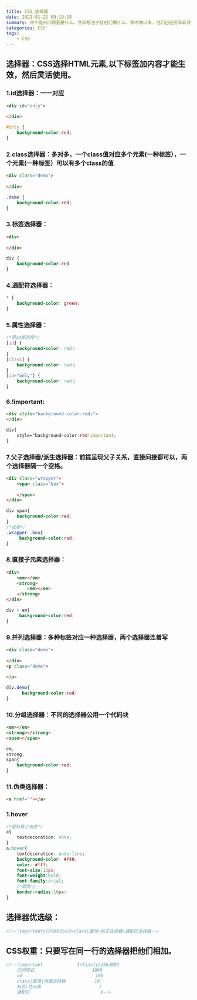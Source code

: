 ```yaml
---
title: CSS_选择器
date: 2021-01-25 09:19:19
summary: 你不能只问顾客要什么，然后想法子给他们做什么。等你做出来，他们已经另有新欢了。
categories: CSS
tags:
	- CSS
---
```


## 选择器：CSS选择HTML元素,以下标签加内容才能生效，然后灵活使用。

### 1.id选择器：一一对应

```html
<div id="only">
    
</div>
```

```css
#only {
    background-color:red;
}
```

### 2.class选择器：多对多，一个class值对应多个元素(一种标签），一个元素(一种标签）可以有多个class的值

```html
<div class="demo">
    
</div>
```

```css
.demo {
    background-color:red;
}
```

### 3.标签选择器：

```html
<div>
    
</div>
```

```css
div {
    background-color:red
}
```

### 4.通配符选择器：

```css
* {
    background-color: green;
}
```

### 5.属性选择器：

```css
/*带id都选择*/
[id] {
    background-color: red；
}
[class] {
    background-color: red；
}
[id="only"] {
    background-color: red；
}
```

### 6.!important:

```html
<div style="background-color:red;">
</div>
```

```css
div{
    style="background-color:red!important;
}
```

### 7.父子选择器/派生选择器：前提呈现父子关系，直接间接都可以，两个选择器隔一个空格。

```html
<div class="wrapper">
    <span class="box">
        
    </span>
</div>
```

```css
div span{
    background-color:red;
}
/*或者*/
.wrapper .box{
     background-color:red;
}
```

### 8.直接子元素选择器：

```html
<div>
    <em></em>
    <strong>
        <em></em>
    </strong>
</div>
```

```css
div > em{
     background-color:red;
}
```

### 9.并列选择器：多种标签对应一种选择器，两个选择器连着写

```html
<div class="demo">
    
</div>
<p class="demo">
    
</p>
```

```css
div.demo{
      background-color:red;
}
```

### 10.分组选择器：不同的选择器公用一个代码块

```html
<em></em>
<strong></strong>
<span></span>

```

```css
em,
strong,
span{
    background-color:red;
}
```

### 11.伪类选择器：

```html
<a href=""></a>
```

### 1.hover

```css
/*鼠标移上去变*/
a{
    textdecoration: none;
}
a:hover{
    textdecoration: underline;
    background-color: #f40;
    color: #fff;
    font-size:12px;
    font-weight:bold;
    font-family:arial;
    /*圆角*/
    border-radius:10px;  
}
```



## 选择器优选级：

```html
<!--!important>行间样式>id>class|属性>标签选择器>通配符选择器-->
```

## CSS权重：只要写在同一行的选择器把他们相加。

```html
<!--!important             Infinity(256进制)
    行间样式                      1000
    id                            100
    class|属性|伪类选择器           10
    标签|伪元素                      1
    通配符                           0-->
```

